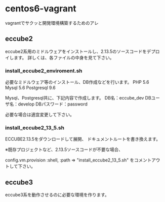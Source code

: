 # centos6-vagrant
vagrantでサクッと開発環境構築するためのアレ


## eccube2
eccube2系用のミドルウェアをインストールし、2.13.5のソースコードをデプロイします。
詳しくは、各ファイルの中身を見て下さい。

### install_eccube2_enviroment.sh
必要なミドルウェア等のインストール、DB作成などを行います。
PHP 5.6
Mysql 5.6
Postgresql 9.6

Mysql、Postgresql共に、下記内容で作成します。
DB名：eccube_dev
DBユーザ名：develop
DBパスワード：password

必要な場合は適宜変更して下さい。

### install_eccube2_13_5.sh
ECCUBE2.13.5をダウンロードして展開、
ドキュメントルートを書き換えます。

※既存プロジェクトなど、2.13.5ソースコードが不要な場合、

config.vm.provision :shell, :path => "install_eccube2_13_5.sh"
をコメントアウトして下さい。


## eccube3
eccube3系を動作させるのに必要な環境を作ります。


